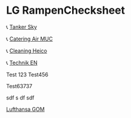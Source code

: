# LG RampenChecksheet

📞 [Tanker Sky](tel://08001507090)

📞 [Catering Air MUC](tel://08001507090)

📞 [Cleaning Heico](tel://08001507090)

📞 [Technik EN](tel://08001507090)

Test 123
Test456

Test63737

sdf
s
df
sdf

[Lufthansa GOM](https://raw.githubusercontent.com/cotaramon/Cal_Test/master/OU/OU_RCS.md)

